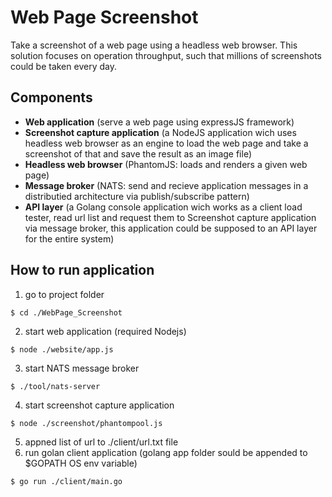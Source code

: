 # **Web Page Screenshot**
Take a screenshot of a web page using a headless web browser. This solution focuses on operation throughput, such that millions of screenshots could be taken every day.

## **Components**
- **Web application** (serve a web page using expressJS framework)
- **Screenshot capture application** (a NodeJS application wich uses headless web browser as an engine to load the web page and take a screenshot of that and save the result as an image file)
- **Headless web browser** (PhantomJS: loads and renders a given web page)
- **Message broker** (NATS: send and recieve application messages in a distributied architecture via publish/subscribe pattern)
- **API layer** (a Golang console application wich works as a client load tester, read url list and request them to Screenshot capture application via message broker, this application could be supposed to an API layer for the entire system)


## **How to run application**
1. go to project folder
```
$ cd ./WebPage_Screenshot 
 ```
2. start web application (required Nodejs)
```
$ node ./website/app.js 
```
3. start NATS message broker
```
$ ./tool/nats-server
```
4. start screenshot capture application
```
$ node ./screenshot/phantompool.js
```
5. appned list of url to ./client/url.txt file
6. run golan client application (golang app folder sould be appended to $GOPATH OS env variable)
```
$ go run ./client/main.go
```
